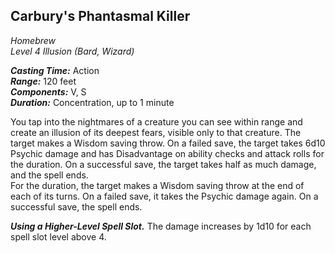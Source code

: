## Carbury's Phantasmal Killer
*Homebrew*  
*Level 4 Illusion (Bard, Wizard)*

***Casting Time:*** Action  
***Range:*** 120 feet  
***Components:*** V, S  
***Duration:*** Concentration, up to 1 minute  

You tap into the nightmares of a creature you can see within range and create an illusion of its deepest fears, visible only to that creature. The target makes a Wisdom saving throw. On a failed save, the target takes 6d10 Psychic damage and has Disadvantage on ability checks and attack rolls for the duration. On a successful save, the target takes half as much damage, and the spell ends.  
For the duration, the target makes a Wisdom saving throw at the end of each of its turns. On a failed save, it takes the Psychic damage again. On a successful save, the spell ends.

***Using a Higher-Level Spell Slot.*** The damage increases by 1d10 for each spell slot level above 4.